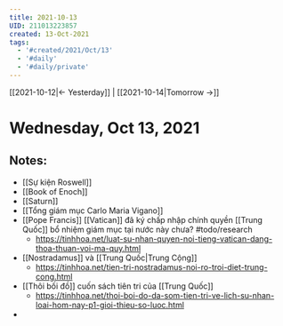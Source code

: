 ```yaml
---
title: 2021-10-13
UID: 211013223857
created: 13-Oct-2021
tags:
  - '#created/2021/Oct/13'
  - '#daily'
  - '#daily/private'
---
```

[[2021-10-12|<- Yesterday]] | [[2021-10-14|Tomorrow ->]]
# Wednesday, Oct 13, 2021

## Notes:
- [[Sự kiện Roswell]]
- [[Book of Enoch]]
- [[Saturn]]
- [[Tổng giám mục Carlo Maria Vigano]]
- [[Pope Francis]] [[Vatican]] đã ký chấp nhập chính quyền [[Trung Quốc]] bổ nhiệm giám mục tại nước này chưa? #todo/research 
	- https://tinhhoa.net/luat-su-nhan-quyen-noi-tieng-vatican-dang-thoa-thuan-voi-ma-quy.html
- [[Nostradamus]] và [[Trung Quốc|Trung Cộng]]
	- https://tinhhoa.net/tien-tri-nostradamus-noi-ro-troi-diet-trung-cong.html
- [[Thôi bối đồ]] cuốn sách tiên tri của [[Trung Quốc]]
	- https://tinhhoa.net/thoi-boi-do-da-som-tien-tri-ve-lich-su-nhan-loai-hom-nay-p1-gioi-thieu-so-luoc.html
- 